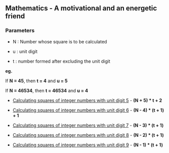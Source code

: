## Mathematics - A motivational and an energetic friend

### Parameters

* N : Number whose square is to be calculated

* u : unit digit

* t : number formed after excluding the unit digit

**eg.**
   
If **N = 45**, then **t = 4** and **u = 5**

If **N = 46534**, then **t = 46534** and **u = 4**

* [Calculating squares of integer numbers with unit digit 5](./maths/calculating_squares_of_ends_at_5.md) - **(N + 5) * t + 2**

* [Calculating squares of integer numbers with unit digit 6](./maths/calculating_squares_of_ends_at_6.md) - **(N - 4) * (t + 1) + 1**

* [Calculating squares of integer numbers with unit digit 7](./maths/calculating_squares_of_ends_at_7.md) - **(N - 3) * (t + 1)**

* [Calculating squares of integer numbers with unit digit 8](./maths/calculating_squares_of_ends_at_8.md) - **(N - 2) * (t + 1)**

* [Calculating squares of integer numbers with unit digit 9](./maths/calculating_squares_of_ends_at_9.md) - **(N - 1) * (t + 1)**

